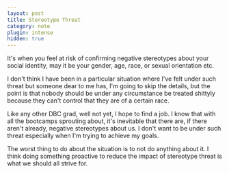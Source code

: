 ```yaml
---
layout: post
title: Stereotype Threat
category: note
plugin: intense
hidden: true
---
```


It's when you feel at risk of confirming negative stereotypes about your social identity, may it be your gender, age, race, or sexual orientation etc.

I don't think I have been in a particular situation where I've felt under such threat but someone dear to me has, I'm going to skip the details, but the point is that nobody should be under any circumstance be treated shittyly because they can't control that they are of a certain race.

Like any other DBC grad, well not yet, I hope to find a job. I know that with all the bootcamps sprouting about, it's inevitable that there are, if there aren't already, negative stereotypes about us. I don't want to be under such threat especially when I'm trying to achieve my goals.

The worst thing to do about the situation is to not do anything about it. I think doing something proactive to reduce the impact of stereotype threat is what we should all strive for.
